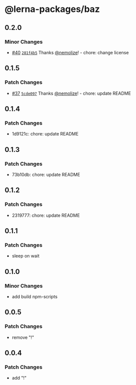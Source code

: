 # @lerna-packages/baz

## 0.2.0

### Minor Changes

- [#40](https://github.com/nemolize/monorepo-npm-packages/pull/40) [`281f4b5`](https://github.com/nemolize/monorepo-npm-packages/commit/281f4b533ce418293a42e558373cda0c7749a07b) Thanks [@nemolize](https://github.com/nemolize)! - chore: change license

## 0.1.5

### Patch Changes

- [#37](https://github.com/nemolize/monorepo-npm-packages/pull/37) [`5cde097`](https://github.com/nemolize/monorepo-npm-packages/commit/5cde097c6da50378d51eac8be1b3acedc9e49da8) Thanks [@nemolize](https://github.com/nemolize)! - chore: update README

## 0.1.4

### Patch Changes

- 1d9121c: chore: update README

## 0.1.3

### Patch Changes

- 73b10db: chore: update README

## 0.1.2

### Patch Changes

- 2319777: chore: update README

## 0.1.1

### Patch Changes

- sleep on wait

## 0.1.0

### Minor Changes

- add build npm-scripts

## 0.0.5

### Patch Changes

- remove "!"

## 0.0.4

### Patch Changes

- add "!"
